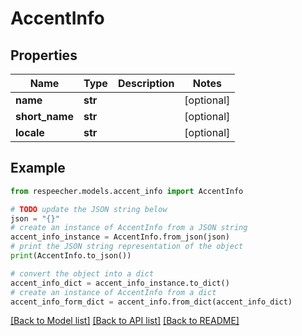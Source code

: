# AccentInfo


## Properties

Name | Type | Description | Notes
------------ | ------------- | ------------- | -------------
**name** | **str** |  | [optional] 
**short_name** | **str** |  | [optional] 
**locale** | **str** |  | [optional] 

## Example

```python
from respeecher.models.accent_info import AccentInfo

# TODO update the JSON string below
json = "{}"
# create an instance of AccentInfo from a JSON string
accent_info_instance = AccentInfo.from_json(json)
# print the JSON string representation of the object
print(AccentInfo.to_json())

# convert the object into a dict
accent_info_dict = accent_info_instance.to_dict()
# create an instance of AccentInfo from a dict
accent_info_form_dict = accent_info.from_dict(accent_info_dict)
```
[[Back to Model list]](../README.md#documentation-for-models) [[Back to API list]](../README.md#documentation-for-api-endpoints) [[Back to README]](../README.md)


